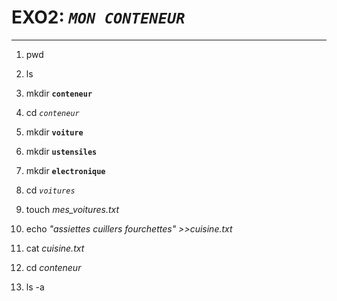 #  EXO2: *``MON CONTENEUR``*
--------------------

1. pwd

2. ls

3. mkdir **``conteneur``**

4. cd *```conteneur```*

5. mkdir **`voiture`**

6. mkdir **``ustensiles``**

7. mkdir **``electronique``**

8. cd *`voitures`*

9. touch *mes_voitures.txt*

10. echo *"assiettes cuillers fourchettes" >>cuisine.txt*

11. cat *cuisine.txt*

12. cd *conteneur*

13. ls -a
